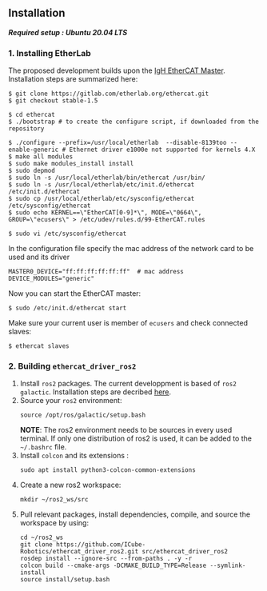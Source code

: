## Installation
***Required setup : Ubuntu 20.04 LTS***

### 1. Installing EtherLab
The proposed development builds upon the [IgH EtherCAT Master](https://etherlab.org/en/ethercat/). Installation steps are summarized here:
```shell
$ git clone https://gitlab.com/etherlab.org/ethercat.git
$ git checkout stable-1.5
```
```shell
$ cd ethercat
$ ./bootstrap # to create the configure script, if downloaded from the repository

$ ./configure --prefix=/usr/local/etherlab  --disable-8139too --enable-generic # Ethernet driver e1000e not supported for kernels 4.X
$ make all modules
$ sudo make modules_install install
$ sudo depmod
$ sudo ln -s /usr/local/etherlab/bin/ethercat /usr/bin/
$ sudo ln -s /usr/local/etherlab/etc/init.d/ethercat /etc/init.d/ethercat
$ sudo cp /usr/local/etherlab/etc/sysconfig/ethercat /etc/sysconfig/ethercat
$ sudo echo KERNEL==\"EtherCAT[0-9]*\", MODE=\"0664\", GROUP=\"ecusers\" > /etc/udev/rules.d/99-EtherCAT.rules

$ sudo vi /etc/sysconfig/ethercat
```
In the configuration file specify the mac address of the network card to be used and its driver
```shell
MASTER0_DEVICE="ff:ff:ff:ff:ff:ff"  # mac address
DEVICE_MODULES="generic"
```

Now you can start the EtherCAT master:
```shell
$ sudo /etc/init.d/ethercat start
```
Make sure your current user is member of `ecusers` and check connected slaves:
```shell
$ ethercat slaves
```

### 2. Building `ethercat_driver_ros2`
1.  Install `ros2` packages. The current developpment is based of `ros2 galactic`. Installation steps are decribed [here](https://docs.ros.org/en/galactic/Installation.html).
2. Source your `ros2` environment:
    ```shell
    source /opt/ros/galactic/setup.bash
    ```
    **NOTE**: The ros2 environment needs to be sources in every used terminal. If only one distribution of ros2 is used, it can be added to the `~/.bashrc` file.
3. Install `colcon` and its extensions :
    ```shell
    sudo apt install python3-colcon-common-extensions
     ```
3. Create a new ros2 workspace:
    ```shell
    mkdir ~/ros2_ws/src
    ```
4. Pull relevant packages, install dependencies, compile, and source the workspace by using:
    ```shell
    cd ~/ros2_ws
    git clone https://github.com/ICube-Robotics/ethercat_driver_ros2.git src/ethercat_driver_ros2
    rosdep install --ignore-src --from-paths . -y -r
    colcon build --cmake-args -DCMAKE_BUILD_TYPE=Release --symlink-install
    source install/setup.bash
    ```
